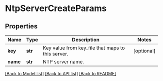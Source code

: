 # NtpServerCreateParams

## Properties
Name | Type | Description | Notes
------------ | ------------- | ------------- | -------------
**key** | **str** | Key value from key_file that maps to this server. | [optional] 
**name** | **str** | NTP server name. | 

[[Back to Model list]](../README.md#documentation-for-models) [[Back to API list]](../README.md#documentation-for-api-endpoints) [[Back to README]](../README.md)


